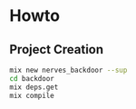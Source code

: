 # Howto

## Project Creation

```bash
mix new nerves_backdoor --sup
cd backdoor
mix deps.get
mix compile
```
